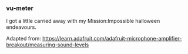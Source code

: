 ### vu-meter ###

I got a little carried away with my Mission:Impossible halloween endeavours.

Adapted from: https://learn.adafruit.com/adafruit-microphone-amplifier-breakout/measuring-sound-levels
